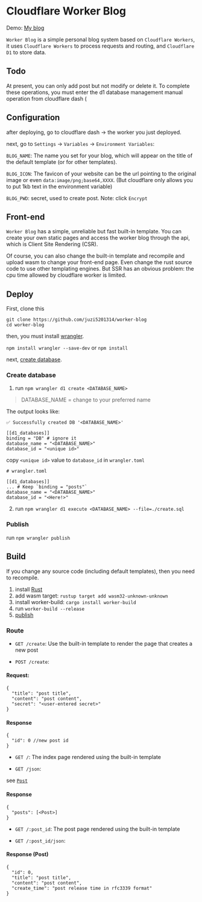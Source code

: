 # Cloudflare Worker Blog

Demo: [My blog](https://worker-blog.soeur.workers.dev/)

`Worker Blog` is a simple personal blog system based on `Cloudflare Workers`, it uses `Cloudflare Workers` to process requests and routing, and `Cloudflare D1` to store data.

## Todo
At present, you can only add post but not modify or delete it. To complete these operations, you must enter the d1 database management manual operation from cloudflare dash (

## Configuration
after deploying, go to cloudflare dash -> the worker you just deployed.

next, go to `Settings` -> `Variables` -> `Environment Variables`:

`BLOG_NAME`: The name you set for your blog, which will appear on the title of the default template (or for other templates).

`BLOG_ICON`: The favicon of your website can be the url pointing to the original image or even `data:image/png;base64,XXXX`. (But cloudflare only allows you to put 1kb text in the environment variable)

`BLOG_PWD`: secret, used to create post. Note: click `Encrypt`

## Front-end
`Worker Blog` has a simple, unreliable but fast built-in template. You can create your own static pages and access the worker blog through the api, which is Client Site Rendering (CSR).

Of course, you can also change the built-in template and recompile and upload wasm to change your front-end page. Even change the rust source code to use other templating engines. But SSR has an obvious problem: the cpu time allowed by cloudflare worker is limited.

## Deploy
First, clone this
```
git clone https://github.com/juzi5201314/worker-blog
cd worker-blog
```

then, you must install [wrangler](https://github.com/cloudflare/workers-sdk).

`npm install wrangler --save-dev` or `npm install`

next, [create database](#create-database).

### Create database
1. run `npm wrangler d1 create <DATABASE_NAME>`

> DATABASE_NAME = change to your preferred name

The output looks like:
```
✅ Successfully created DB '<DATABASE_NAME>'

[[d1_databases]]
binding = "DB" # ignore it
database_name = "<DATABASE_NAME>"
database_id = "<unique id>"
```

copy `<unique id>` value to `database_id` in `wrangler.toml`
```
# wrangler.toml

[[d1_databases]]
... # Keep `binding = "posts"`
database_name = "<DATABASE_NAME>"
database_id = "<Here!>"
```
2. run `npm wrangler d1 execute <DATABASE_NAME> --file=./create.sql`

### Publish
run `npm wrangler publish`

## Build
If you change any source code (including default templates), then you need to recompile.

1. install [Rust](https://www.rust-lang.org/)
2. add wasm target: `rustup target add wasm32-unknown-unknown`
3. install worker-build: `cargo install worker-build`
4. run `worker-build --release`
5. [publish](#publish)

### Route

* `GET /create`: Use the built-in template to render the page that creates a new post

* `POST /create`:
#### Request:
```json5
{
  "title": "post title",
  "content": "post content",
  "secret": "<user-entered secret>"
}
```
#### Response
```json5
{
  "id": 0 //new post id
}
```

* `GET /`: The index page rendered using the built-in template

* `GET /json`:

see [`Post`](#response--post-)
#### Response
```
{
  "posts": [<Post>]
}
```

* `GET /:post_id`: The post page rendered using the built-in template

* `GET /:post_id/json`:
#### Response (Post)
```json5
{
  "id": 0,
  "title": "post title",
  "content": "post content",
  "create_time": "post release time in rfc3339 format"
}
```